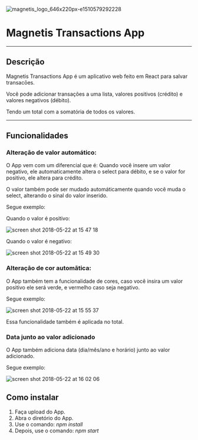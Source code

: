 ![magnetis_logo_646x220px-e1510579292228](https://user-images.githubusercontent.com/21208934/40382026-b3ac9774-5dd3-11e8-805b-6ff2560dbfc8.png)

# Magnetis Transactions App
---

## Descrição

Magnetis Transactions App é um aplicativo web feito em React para salvar transacōes.

Você pode adicionar transações a uma lista, valores positivos (crédito) e valores negativos (débito).

Tendo um total com a somatória de todos os valores.

---

## Funcionalidades

### Alteração de valor automático:

O App vem com um diferencial que é: Quando você insere um valor negativo, ele automaticamente altera o select para débito, e se o valor for positivo, ele altera para crédito.

O valor também pode ser mudado automáticamente quando você muda o select, alterando o sinal do valor inserido.

Segue exemplo:

Quando o valor é positivo:

![screen shot 2018-05-22 at 15 47 18](https://user-images.githubusercontent.com/21208934/40383512-78816b6c-5dd7-11e8-9baf-b9a3aa97253d.png)

Quando o valor é negativo:

![screen shot 2018-05-22 at 15 49 30](https://user-images.githubusercontent.com/21208934/40383645-c205c292-5dd7-11e8-839e-f70aabb7fc39.png)

### Alteraçāo de cor automãtica:

O App também tem a funcionalidade de cores, caso você insira um valor positivo ele será verde, e vermelho caso seja negativo.

Segue exemplo:

![screen shot 2018-05-22 at 15 55 37](https://user-images.githubusercontent.com/21208934/40383969-9d049ec2-5dd8-11e8-925b-9ede53e546bc.png)

Essa funcionalidade também é aplicada no total.

### Data junto ao valor adicionado

O App também adiciona data (dia/mês/ano e horário) junto ao valor adicionado.

Segue exemplo:

![screen shot 2018-05-22 at 16 02 06](https://user-images.githubusercontent.com/21208934/40384305-8400bad6-5dd9-11e8-8846-becb37c66524.png)

## Como instalar

1. Faça upload do App.
2. Abra o diretório do App.
3. Use o comando: _npm install_
4. Depois, use o comando: _npm start_











